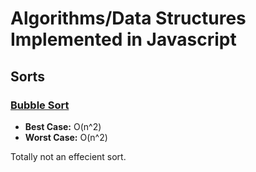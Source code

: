 # Algorithms/Data Structures Implemented in Javascript

## Sorts

### [Bubble Sort](sorts/bubblesort.js)
* **Best Case:** O(n^2)
* **Worst Case:** O(n^2)

Totally not an effecient sort.